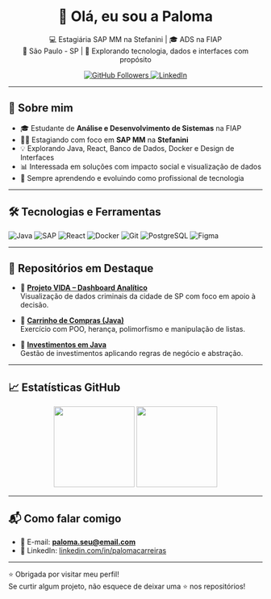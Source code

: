 <h1 align="center">👋 Olá, eu sou a Paloma</h1>
<p align="center">
  💻 Estagiária SAP MM na Stefanini | 🎓 ADS na FIAP <br>
  📍 São Paulo - SP | 🌟 Explorando tecnologia, dados e interfaces com propósito
</p>

<p align="center">
  <a href="https://github.com/PalomaInCode">
    <img src="https://img.shields.io/github/followers/PalomaInCode?label=Seguidores&style=social" alt="GitHub Followers">
  </a>
  <a href="https://www.linkedin.com/in/palomacarreiras/">
    <img src="https://img.shields.io/badge/-LinkedIn-blue?style=flat-square&logo=linkedin&logoColor=white" alt="LinkedIn">
  </a>
</p>

---

## 👩 Sobre mim

- 🎓 Estudante de **Análise e Desenvolvimento de Sistemas** na FIAP  
- 👩‍💼 Estagiando com foco em **SAP MM** na **Stefanini**
- 💡 Explorando Java, React, Banco de Dados, Docker e Design de Interfaces
- 📊 Interessada em soluções com impacto social e visualização de dados
- 🌱 Sempre aprendendo e evoluindo como profissional de tecnologia

---

## 🛠 Tecnologias e Ferramentas

![Java](https://img.shields.io/badge/-Java-007396?style=flat&logo=java&logoColor=white)
![SAP](https://img.shields.io/badge/-SAP-0FAAFF?style=flat&logo=sap&logoColor=white)
![React](https://img.shields.io/badge/-React-61DAFB?style=flat&logo=react&logoColor=white)
![Docker](https://img.shields.io/badge/-Docker-2496ED?style=flat&logo=docker&logoColor=white)
![Git](https://img.shields.io/badge/-Git-F05032?style=flat&logo=git&logoColor=white)
![PostgreSQL](https://img.shields.io/badge/-PostgreSQL-336791?style=flat&logo=postgresql&logoColor=white)
![Figma](https://img.shields.io/badge/-Figma-F24E1E?style=flat&logo=figma&logoColor=white)

---

## 🌟 Repositórios em Destaque

- 📌 [**Projeto VIDA – Dashboard Analítico**](https://github.com/PalomaInCode/vida-dashboard)  
  Visualização de dados criminais da cidade de SP com foco em apoio à decisão.

- 📌 [**Carrinho de Compras (Java)**](https://github.com/PalomaInCode/carrinho-java)  
  Exercício com POO, herança, polimorfismo e manipulação de listas.

- 📌 [**Investimentos em Java**](https://github.com/PalomaInCode/investimentos-java)  
  Gestão de investimentos aplicando regras de negócio e abstração.

---

## 📈 Estatísticas GitHub

<p align="center">
  <img height="160em" src="https://github-readme-stats.vercel.app/api?username=PalomaInCode&show_icons=true&theme=tokyonight" />
  <img height="160em" src="https://github-readme-stats.vercel.app/api/top-langs/?username=PalomaInCode&layout=compact&theme=tokyonight"/>
</p>

---

## 📬 Como falar comigo

- 📧 E-mail: **paloma.seu@email.com**  
- 💼 LinkedIn: [linkedin.com/in/palomacarreiras](https://www.linkedin.com/in/palomacarreiras)

---

⭐ Obrigada por visitar meu perfil!  
Se curtir algum projeto, não esquece de deixar uma ⭐ nos repositórios!
